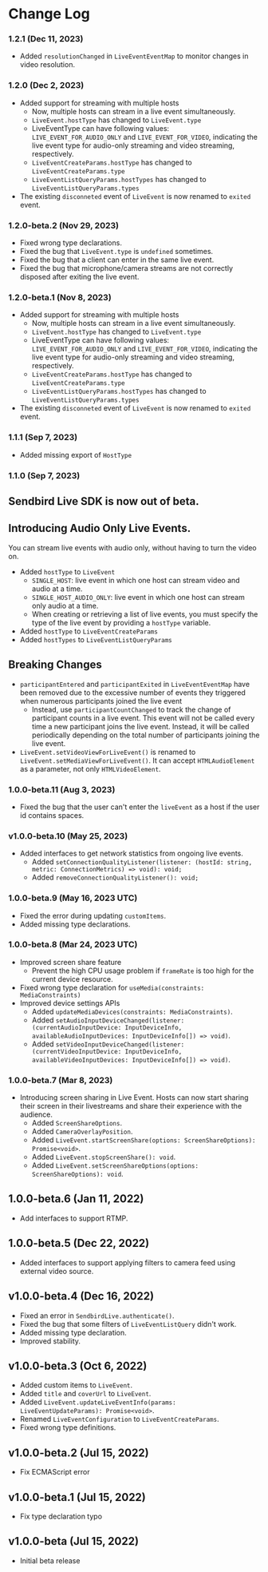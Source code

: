 # Change Log

### 1.2.1 (Dec 11, 2023)
- Added `resolutionChanged` in `LiveEventEventMap` to monitor changes in video resolution.

### 1.2.0 (Dec 2, 2023)
- Added support for streaming with multiple hosts
  - Now, multiple hosts can stream in a live event simultaneously.
  - `LiveEvent.hostType` has changed to `LiveEvent.type`
  - LiveEventType can have following values: `LIVE_EVENT_FOR_AUDIO_ONLY` and `LIVE_EVENT_FOR_VIDEO`, indicating the live event type for audio-only streaming and video streaming, respectively.
  - `LiveEventCreateParams.hostType` has changed to `LiveEventCreateParams.type`
  - `LiveEventListQueryParams.hostTypes` has changed to `LiveEventListQueryParams.types`
- The existing `disconneted` event of `LiveEvent` is now renamed to `exited` event.


### 1.2.0-beta.2 (Nov 29, 2023)
- Fixed wrong type declarations.
- Fixed the bug that `LiveEvent.type` is `undefined` sometimes.
- Fixed the bug that a client can enter in the same live event.
- Fixed the bug that microphone/camera streams are not correctly disposed after exiting the live event.

### 1.2.0-beta.1 (Nov 8, 2023)
- Added support for streaming with multiple hosts
  - Now, multiple hosts can stream in a live event simultaneously.
  - `LiveEvent.hostType` has changed to `LiveEvent.type`
  - LiveEventType can have following values: `LIVE_EVENT_FOR_AUDIO_ONLY` and `LIVE_EVENT_FOR_VIDEO`, indicating the live event type for audio-only streaming and video streaming, respectively.
  - `LiveEventCreateParams.hostType` has changed to `LiveEventCreateParams.type`
  - `LiveEventListQueryParams.hostTypes` has changed to `LiveEventListQueryParams.types`
- The existing `disconneted` event of `LiveEvent` is now renamed to `exited` event.

### 1.1.1 (Sep 7, 2023)
- Added missing export of `HostType`

### 1.1.0 (Sep 7, 2023)

## Sendbird Live SDK is now out of beta.

## Introducing Audio Only Live Events.
You can stream live events with audio only, without having to turn the video on.
- Added `hostType` to `LiveEvent`
    - `SINGLE_HOST`: live event in which one host can stream video and audio at a time.
    - `SINGLE_HOST_AUDIO_ONLY`: live event in which one host can stream only audio at a time.
    - When creating or retrieving a list of live events, you must specify the type of the live event by providing a `hostType` variable.
- Added `hostType` to `LiveEventCreateParams`
- Added `hostTypes` to `LiveEventListQueryParams`

## Breaking Changes
- `participantEntered` and `participantExited` in `LiveEventEventMap` have been removed due to the excessive number of events they triggered when numerous participants joined the live event
    - Instead, use `participantCountChanged` to track the change of participant counts in a live event. This event will not be called every time a new participant joins the live event. Instead, it will be called periodically depending on the total number of participants joining the live event.
- `LiveEvent.setVideoViewForLiveEvent()` is renamed to `LiveEvent.setMediaViewForLiveEvent()`. It can accept `HTMLAudioElement` as a parameter, not only `HTMLVideoElement`.

### 1.0.0-beta.11 (Aug 3, 2023)
- Fixed the bug that the user can't enter the `liveEvent` as a host if the user id contains spaces.

### v1.0.0-beta.10 (May 25, 2023)
- Added interfaces to get network statistics from ongoing live events.
    - Added `setConnectionQualityListener(listener: (hostId: string, metric: ConnectionMetrics) => void): void;`
    - Added `removeConnectionQualityListener(): void;`

### 1.0.0-beta.9 (May 16, 2023 UTC)
* Fixed the error during updating `customItems`.
* Added missing type declarations.

### 1.0.0-beta.8 (Mar 24, 2023 UTC)
* Improved screen share feature
    * Prevent the high CPU usage problem if `frameRate` is too high for the current device resource.
* Fixed wrong type declaration for `useMedia(constraints: MediaConstraints)`
* Improved device settings APIs
    * Added `updateMediaDevices(constraints: MediaConstraints)`.
    * Added `setAudioInputDeviceChanged(listener: (currentAudioInputDevice: InputDeviceInfo, availableAudioInputDevices: InputDeviceInfo[]) => void)`.
    * Added `setVideoInputDeviceChanged(listener: (currentVideoInputDevice: InputDeviceInfo, availableVideoInputDevices: InputDeviceInfo[]) => void)`.

### 1.0.0-beta.7 (Mar 8, 2023)
* Introducing screen sharing in Live Event. Hosts can now start sharing their screen in their livestreams and share their experience with the audience.
    * Added `ScreenShareOptions`.
    * Added `CameraOverlayPosition`.
    * Added `LiveEvent.startScreenShare(options: ScreenShareOptions): Promise<void>`.
    * Added `LiveEvent.stopScreenShare(): void`.
    * Added `LiveEvent.setScreenShareOptions(options: ScreenShareOptions): void`.

## 1.0.0-beta.6 (Jan 11, 2022)
- Add interfaces to support RTMP.

## 1.0.0-beta.5 (Dec 22, 2022)
- Added interfaces to support applying filters to camera feed using external video source.

## v1.0.0-beta.4 (Dec 16, 2022)
- Fixed an error in `SendbirdLive.authenticate()`.
- Fixed the bug that some filters of `LiveEventListQuery` didn't work.
- Added missing type declaration.
- Improved stability.

## v1.0.0-beta.3 (Oct 6, 2022)
- Added custom items to `LiveEvent`.
- Added `title` and `coverUrl` to `LiveEvent`.
- Added `LiveEvent.updateLiveEventInfo(params: LiveEventUpdateParams): Promise<void>`.
- Renamed `LiveEventConfiguration` to `LiveEventCreateParams`.
- Fixed wrong type definitions.

## v1.0.0-beta.2 (Jul 15, 2022)
- Fix ECMAScript error

## v1.0.0-beta.1 (Jul 15, 2022)
- Fix type declaration typo

## v1.0.0-beta (Jul 15, 2022)
- Initial beta release
